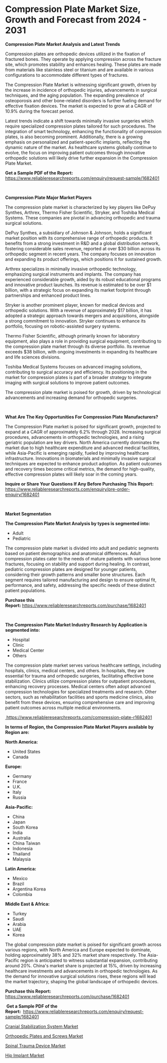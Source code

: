 <p><h1>Compression Plate Market Size, Growth and Forecast from 2024 - 2031</h1></p><p><strong>Compression Plate Market Analysis and Latest Trends</strong></p>
<p><p>Compression plates are orthopedic devices utilized in the fixation of fractured bones. They operate by applying compression across the fracture site, which promotes stability and enhances healing. These plates are made from materials like stainless steel or titanium and are available in various configurations to accommodate different types of fractures.</p><p>The Compression Plate Market is witnessing significant growth, driven by the increase in incidence of orthopedic injuries, advancements in surgical techniques, and the aging population. The expanding prevalence of osteoporosis and other bone-related disorders is further fueling demand for effective fixation devices. The market is expected to grow at a CAGR of 10.9% during the forecast period. </p><p>Latest trends indicate a shift towards minimally invasive surgeries which require specialized compression plates tailored for such procedures. The integration of smart technology, enhancing the functionality of compression plates, is also becoming prominent. Additionally, there is a growing emphasis on personalized and patient-specific implants, reflecting the dynamic nature of the market. As healthcare systems globally continue to evolve, the focus on improving patient outcomes through innovative orthopedic solutions will likely drive further expansion in the Compression Plate Market.</p></p>
<p><strong>Get a Sample PDF of the Report:&nbsp;</strong> <a href="https://www.reliableresearchreports.com/enquiry/request-sample/1682401?utm_campaign=102&utm_medium=2&utm_source=Github&utm_content=ia&utm_term=30122024&utm_id=compression-plate">https://www.reliableresearchreports.com/enquiry/request-sample/1682401</a></p>
<p>&nbsp;</p>
<p><strong>Compression Plate Major Market Players</strong></p>
<p><p>The compression plate market is characterized by key players like DePuy Synthes, Arthrex, Thermo Fisher Scientific, Stryker, and Toshiba Medical Systems. These companies are pivotal in advancing orthopedic and trauma surgical solutions.</p><p>DePuy Synthes, a subsidiary of Johnson & Johnson, holds a significant market position with its comprehensive range of orthopedic products. It benefits from a strong investment in R&D and a global distribution network, fostering considerable sales revenue, reported at over $30 billion across its orthopedic segment in recent years. The company focuses on innovation and expanding its product offerings, which positions it for sustained growth.</p><p>Arthrex specializes in minimally invasive orthopedic technology, emphasizing surgical instruments and implants. The company has experienced considerable growth, aided by its robust educational programs and innovative product launches. Its revenue is estimated to be over $1 billion, with a strategic focus on expanding its market footprint through partnerships and enhanced product lines.</p><p>Stryker is another prominent player, known for medical devices and orthopedic solutions. With a revenue of approximately $17 billion, it has adopted a strategic approach towards mergers and acquisitions, alongside a strong commitment to innovation. Stryker continues to enhance its portfolio, focusing on robotic-assisted surgery systems.</p><p>Thermo Fisher Scientific, although primarily known for laboratory equipment, also plays a role in providing surgical equipment, contributing to the compression plate market through its diverse portfolio. Its revenue exceeds $38 billion, with ongoing investments in expanding its healthcare and life sciences divisions.</p><p>Toshiba Medical Systems focuses on advanced imaging solutions, contributing to surgical accuracy and efficiency. Its positioning in the market for compression plates is part of a broader strategy to integrate imaging with surgical solutions to improve patient outcomes. </p><p>The compression plate market is poised for growth, driven by technological advancements and increasing demand for orthopedic surgeries.</p></p>
<p>&nbsp;</p>
<p><strong>What Are The Key Opportunities For Compression Plate Manufacturers?</strong></p>
<p><p>The Compression Plate market is poised for significant growth, projected to expand at a CAGR of approximately 6.2% through 2028. Increasing surgical procedures, advancements in orthopedic technologies, and a rising geriatric population are key drivers. North America currently dominates the market due to high healthcare expenditure and advanced medical facilities, while Asia-Pacific is emerging rapidly, fueled by improving healthcare infrastructure. Innovations in biomaterials and minimally invasive surgical techniques are expected to enhance product adoption. As patient outcomes and recovery times become critical metrics, the demand for high-quality, effective compression plates will likely soar in the coming years.</p></p>
<p><strong>Inquire or Share Your Questions If Any Before Purchasing This Report:</strong> <a href="https://www.reliableresearchreports.com/enquiry/pre-order-enquiry/1682401?utm_campaign=102&utm_medium=2&utm_source=Github&utm_content=ia&utm_term=30122024&utm_id=compression-plate">https://www.reliableresearchreports.com/enquiry/pre-order-enquiry/1682401</a></p>
<p>&nbsp;</p>
<p><strong>Market Segmentation</strong></p>
<p><strong>The Compression Plate Market Analysis by types is segmented into:</strong></p>
<p><ul><li>Adult</li><li>Pediatric</li></ul></p>
<p><p>The compression plate market is divided into adult and pediatric segments based on patient demographics and anatomical differences. Adult compression plates cater to the needs of mature patients with various bone fractures, focusing on stability and support during healing. In contrast, pediatric compression plates are designed for younger patients, considering their growth patterns and smaller bone structures. Each segment requires tailored manufacturing and design to ensure optimal fit, performance, and safety, addressing the specific needs of these distinct patient populations.</p></p>
<p><strong>Purchase this Report:&nbsp;</strong><a href="https://www.reliableresearchreports.com/purchase/1682401?utm_campaign=102&utm_medium=2&utm_source=Github&utm_content=ia&utm_term=30122024&utm_id=compression-plate">https://www.reliableresearchreports.com/purchase/1682401</a></p>
<p>&nbsp;</p>
<p><strong>The Compression Plate Market Industry Research by Application is segmented into:</strong></p>
<p><ul><li>Hospital</li><li>Clinic</li><li>Medical Center</li><li>Others</li></ul></p>
<p><p>The compression plate market serves various healthcare settings, including hospitals, clinics, medical centers, and others. In hospitals, they are essential for trauma and orthopedic surgeries, facilitating effective bone stabilization. Clinics utilize compression plates for outpatient procedures, enhancing recovery processes. Medical centers often adopt advanced compression technologies for specialized treatments and research. Other sectors, such as rehabilitation facilities and sports medicine clinics, also benefit from these devices, ensuring comprehensive care and improving patient outcomes across multiple medical environments.</p></p>
<p><a href="https://www.reliableresearchreports.com/compression-plate-r1682401?utm_campaign=102&utm_medium=2&utm_source=Github&utm_content=ia&utm_term=30122024&utm_id=compression-plate">&nbsp;https://www.reliableresearchreports.com/compression-plate-r1682401</a></p>
<p><strong>In terms of Region, the Compression Plate Market Players available by Region are:</strong></p>
<p>
    <p> <strong> North America: </strong>
        <ul>
            <li>United States</li>
            <li>Canada</li>
        </ul>
        </p> 
    <p> <strong> Europe: </strong>
        <ul>
            <li>Germany</li>
            <li>France</li>
            <li>U.K.</li>
            <li>Italy</li>
            <li>Russia</li>
        </ul>
        </p> 
    <p> <strong> Asia-Pacific: </strong>
        <ul>
            <li>China</li>
            <li>Japan</li>
            <li>South Korea</li>
            <li>India</li>
            <li>Australia</li>
            <li>China Taiwan</li>
            <li>Indonesia</li>
            <li>Thailand</li>
            <li>Malaysia</li>
        </ul>
        </p> 
    <p> <strong> Latin America: </strong>
        <ul>
            <li>Mexico</li>
            <li>Brazil</li>
            <li>Argentina Korea</li>
            <li>Colombia</li>
        </ul>
        </p> 
    <p> <strong> Middle East & Africa: </strong>
        <ul>
            <li>Turkey</li>
            <li>Saudi</li>
            <li>Arabia</li>
            <li>UAE</li>
            <li>Korea</li>
        </ul>
    </p>
    </p>
<p><p>The global compression plate market is poised for significant growth across various regions, with North America and Europe expected to dominate, holding approximately 38% and 32% market share respectively. The Asia-Pacific region is anticipated to witness substantial expansion, contributing around 20%. China's market share is projected at 15%, driven by increasing healthcare investments and advancements in orthopedic technologies. As the demand for innovative surgical solutions rises, these regions will lead the market trajectory, shaping the global landscape of orthopedic devices.</p></p>
<p><strong>Purchase this Report: </strong><a href="https://www.reliableresearchreports.com/purchase/1682401?utm_campaign=102&utm_medium=2&utm_source=Github&utm_content=ia&utm_term=30122024&utm_id=compression-plate">https://www.reliableresearchreports.com/purchase/1682401</a></p>
<p>&nbsp;<strong>Get a Sample PDF of the Report:&nbsp;&nbsp;</strong><a href="https://www.reliableresearchreports.com/enquiry/request-sample/1682401?utm_campaign=102&utm_medium=2&utm_source=Github&utm_content=ia&utm_term=30122024&utm_id=compression-plate">https://www.reliableresearchreports.com/enquiry/request-sample/1682401</a></p>
<p><strong></strong></p>
<p><p><a href="https://github.com/pearlinewhite4692/Market-Research-Report-List-1/blob/main/cranial-stabilization-system-market.md?utm_campaign=102&utm_medium=2&utm_source=Github&utm_content=ia&utm_term=30122024&utm_id=compression-plate">Cranial Stabilization System Market</a></p><p><a href="https://github.com/FlorianWolf90/Market-Research-Report-List-1/blob/main/orthopedic-plates-and-screws-market.md?utm_campaign=102&utm_medium=2&utm_source=Github&utm_content=ia&utm_term=30122024&utm_id=compression-plate">Orthopedic Plates and Screws Market</a></p><p><a href="https://github.com/hillsmyung726/Market-Research-Report-List-1/blob/main/spinal-trauma-device-market.md?utm_campaign=102&utm_medium=2&utm_source=Github&utm_content=ia&utm_term=30122024&utm_id=compression-plate">Spinal Trauma Device Market</a></p><p><a href="https://github.com/NargisHussain75/Market-Research-Report-List-1/blob/main/hip-implant-market.md?utm_campaign=102&utm_medium=2&utm_source=Github&utm_content=ia&utm_term=30122024&utm_id=compression-plate">Hip Implant Market</a></p></p>